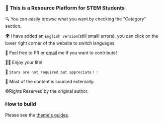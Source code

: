 
### 👋 This is a Resource Platform for STEM Students 
🔍  You can easily browse what you want by checking the "Category" section.<br>

🌍  I have added an `English version`(still smalli errors), you can click on the lower right corner of the website to switch languages

📮  Feel free to PR or [email](mailto:applyforcontirbute@qinshizz.com) me if you want to contribute!<br>

🏄‍♀️  Enjoy your life!<br>

🌟  `Stars are not required but appreciate！！`

🌊  Most of the content is sourced externally.<br>


©️Rights Reserved by the original author.

### How to build 

Please see the [theme's guides](https://chirpy.cotes.page/).
